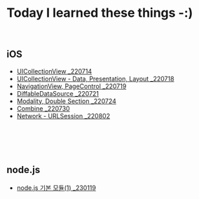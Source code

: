 # **Today I learned these things -:)**
<br>

## **iOS**
- [UICollectionView _220714](https://github.com/geniusYoo/TIL/blob/main/July%2C%202022/July%2014%2C%202022.md)
- [UICollectionView - Data, Presentation, Layout _220718](https://github.com/geniusYoo/TIL/blob/main/July%2C%202022/July%2018%2C%202022.md)
- [NavigationView, PageControl _220719](https://github.com/geniusYoo/TIL/blob/main/July%2C%202022/July%2019%2C%202022.md)
- [DiffableDataSource _220721](https://github.com/geniusYoo/TIL/blob/main/July%2C%202022/July%2021%2C%202022.md)
- [Modality, Double Section _220724](https://github.com/geniusYoo/TIL/blob/main/July%2C%202022/July%2024%2C%202022.md)
- [Combine _220730](https://github.com/geniusYoo/TIL/blob/main/July%2C%202022/July%2030%2C%202022.md)
- [Network - URLSession _220802](https://github.com/geniusYoo/TIL/blob/main/August%2C%202022/August%202%2C%202022.md)
<h1>
<br>

## **node.js**
- [node.js 기본 모듈(1) _230119](https://github.com/geniusYoo/TIL/blob/main/node/January%2019%2C%202023.md)
<h1>
<br>